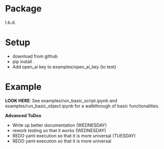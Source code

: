 # Package

t.b.d.

# Setup

- download from github
- pip install .
- Add open_ai key to examples/open_ai_key (to test)

# Example

**LOOK HERE**: See examples/run_basic_script.ipynb and examples/run_basic_object.ipynb for a walkthrough of basic functionalities.

**Advanced ToDos**
- Write up better documentation (WEDNESDAY)
- rework testing so that it works (WEDNESDAY)
- REDO yaml execution so that it is more universal (TUESDAY)
- REDO yaml execution so that it is more universal 